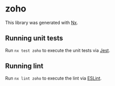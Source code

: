 # zoho

This library was generated with [Nx](https://nx.dev).

## Running unit tests

Run `nx test zoho` to execute the unit tests via [Jest](https://jestjs.io).

## Running lint

Run `nx lint zoho` to execute the lint via [ESLint](https://eslint.org/).
